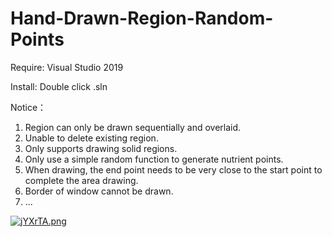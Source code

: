 # Hand-Drawn-Region-Random-Points

Require:
Visual Studio 2019

Install:
Double click .sln


Notice：
1. Region can only be drawn sequentially and overlaid.
2. Unable to delete existing region.
3. Only supports drawing solid regions.
4. Only use a simple random function to generate nutrient points.
5. When drawing, the end point needs to be very close to the start point to complete the area drawing.
6. Border of window cannot be drawn.
7. ...

<a href="https://imgtu.com/i/jYXrTA"><img src="https://s1.ax1x.com/2022/07/05/jYXrTA.png" alt="jYXrTA.png" border="0" /></a>

